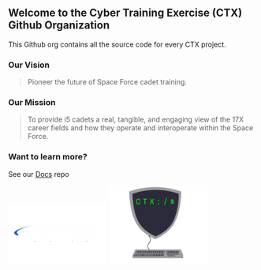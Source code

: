 ## Welcome to the Cyber Training Exercise (CTX) Github Organization

This Github org contains all the source code for every CTX project.

### Our Vision

> Pioneer the future of Space Force cadet training.

### Our Mission

> To provide i5 cadets a real, tangible, and engaging view of the 17X career fields and how they operate and interoperate within the Space Force.

### Want to learn more?

See our [Docs](https://github.com/CyberTrainingExercise/Docs/blob/master/readme.md) repo

<p float="left">
    <img src="./i5_logo.png" alt="CTX Logo" width="200">
    <img src="./ctx_logo.png" alt="CTX Logo" width="200">
</p>